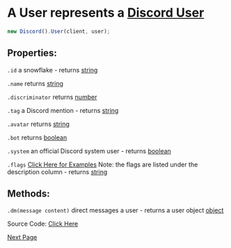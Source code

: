 # A User represents a [Discord User](https://discord.com/developers/docs/resources/user#user-object)

```js
new Discord().User(client, user);
```

## Properties:

`.id` a snowflake - returns [string](https://javascript.info/types#string)

`.name` returns [string](https://javascript.info/types#string)

`.discriminator` returns [number](https://javascript.info/types#number)

`.tag` a Discord mention - returns [string](https://javascript.info/types#string)

`.avatar` returns [string](https://javascript.info/types#string)

`.bot` returns [boolean](https://javascript.info/types#boolean-logical-type)

`.system` an official Discord system user - returns [boolean](https://javascript.info/types#string)

`.flags` [Click Here for Examples](https://discord.com/developers/docs/resources/user#user-object-user-flags) Note: the flags are listed under the description column - returns [string](https://javascript.info/types#string)

## Methods:

`.dm(message content)` direct messages a user - returns a user object [object](https://javascript.info/object)

Source Code: [Click Here](https://github.com/discordjslib/discordjslib/tree/main/lib/Classes/User/User.js)

[Next Page](https://github.com/discordjslib/discordjslib/blob/main/Documentation/Classes/Channel.md)

